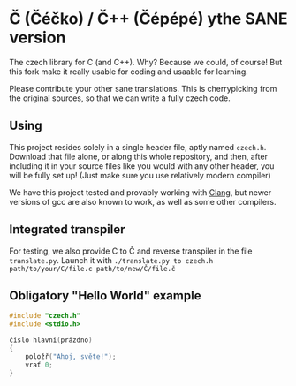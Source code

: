 # Č (Čéčko) / Č++ (Čépépé) ythe SANE version

The czech library for C (and C++). Why? Because we could, of course! 
But this fork make it really usable for coding and usaable for learning.

Please contribute your other sane translations. This is cherrypicking from
the original sources, so that we can write a fully czech code.

## Using

This project resides solely in a single header file, aptly named `czech.h`.
Download that file alone, or along this whole repository, and then, after
including it in your source files like you would with any other header, you
will be fully set up! (Just make sure you use relatively modern compiler)

We have this project tested and provably working with
[Clang](http://releases.llvm.org/download.html), but newer versions of gcc
are also known to work, as well as some other compilers.

## Integrated transpiler
For testing, we also provide C to Č and reverse transpiler in the file
`translate.py`. Launch it with `./translate.py to czech.h path/to/your/C/file.c path/to/new/Č/file.č`

## Obligatory "Hello World" example

```c
#include "czech.h"
#include <stdio.h>

číslo hlavní(prázdno)
{
    položř("Ahoj, světe!");
    vrať 0;
}
```
